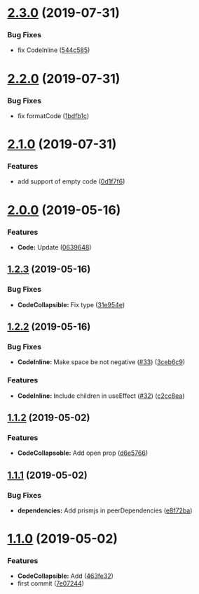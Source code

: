 # [2.3.0](https://github.com/hrdtbs/react-code/compare/v2.2.0...v2.3.0) (2019-07-31)


### Bug Fixes

* fix CodeInline ([544c585](https://github.com/hrdtbs/react-code/commit/544c585))



# [2.2.0](https://github.com/hrdtbs/react-code/compare/v2.1.0...v2.2.0) (2019-07-31)


### Bug Fixes

* fix formatCode ([1bdfb1c](https://github.com/hrdtbs/react-code/commit/1bdfb1c))



# [2.1.0](https://github.com/hrdtbs/react-code/compare/v2.0.0...v2.1.0) (2019-07-31)


### Features

* add support of empty code ([0d1f7f6](https://github.com/hrdtbs/react-code/commit/0d1f7f6))



# [2.0.0](https://github.com/hrdtbs/react-code/compare/v1.2.3...v2.0.0) (2019-05-16)


### Features

* **Code:** Update ([0639648](https://github.com/hrdtbs/react-code/commit/0639648))



## [1.2.3](https://github.com/hrdtbs/react-code/compare/v1.2.2...v1.2.3) (2019-05-16)


### Bug Fixes

* **CodeCollapsible:** Fix type ([31e954e](https://github.com/hrdtbs/react-code/commit/31e954e))



## [1.2.2](https://github.com/hrdtbs/react-code/compare/v1.1.2...v1.2.2) (2019-05-16)


### Bug Fixes

* **CodeInline:** Make space be not negative ([#33](https://github.com/hrdtbs/react-code/issues/33)) ([3ceb6c9](https://github.com/hrdtbs/react-code/commit/3ceb6c9))


### Features

* **CodeInline:** Include children in useEffect ([#32](https://github.com/hrdtbs/react-code/issues/32)) ([c2cc8ea](https://github.com/hrdtbs/react-code/commit/c2cc8ea))



## [1.1.2](https://github.com/hrdtbs/react-code/compare/v1.1.1...v1.1.2) (2019-05-02)


### Features

* **CodeCollapsoble:** Add open prop ([d6e5766](https://github.com/hrdtbs/react-code/commit/d6e5766))



## [1.1.1](https://github.com/hrdtbs/react-code/compare/v1.1.0...v1.1.1) (2019-05-02)


### Bug Fixes

* **dependencies:** Add prismjs in peerDependencies ([e8f72ba](https://github.com/hrdtbs/react-code/commit/e8f72ba))



# [1.1.0](https://github.com/hrdtbs/react-code/compare/7e07244...v1.1.0) (2019-05-02)


### Features

* **CodeCollapsible:** Add ([463fe32](https://github.com/hrdtbs/react-code/commit/463fe32))
* first commit ([7e07244](https://github.com/hrdtbs/react-code/commit/7e07244))



